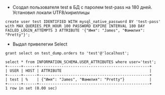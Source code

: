 - Создал пользователя test в БД c паролем test-pass на 180 дней. Установил локали UTF8/кириллицы
```
create user test IDENTIFIED WITH mysql_native_password BY 'test-pass' with MAX_QUERIES_PER_HOUR 100 PASSWORD EXPIRE INTERVAL 180 DAY FAILED_LOGIN_ATTEMPTS 3 ATTRIBUTE '{"Имя": "James", "Фамилия": "Pretty"}';
```
- Выдал привелегии Select 
```
grant select on test_dump.orders to 'test'@'localhost';
```
```
select * from INFORMATION_SCHEMA.USER_ATTRIBUTES where user='test';
+------+------+-------------------------------------------------+
| USER | HOST | ATTRIBUTE                                       |
+------+------+-------------------------------------------------+
| test | %    | {"Имя": "James", "Фамилия": "Pretty"}           |
+------+------+-------------------------------------------------+
1 row in set (0.00 sec)
```




